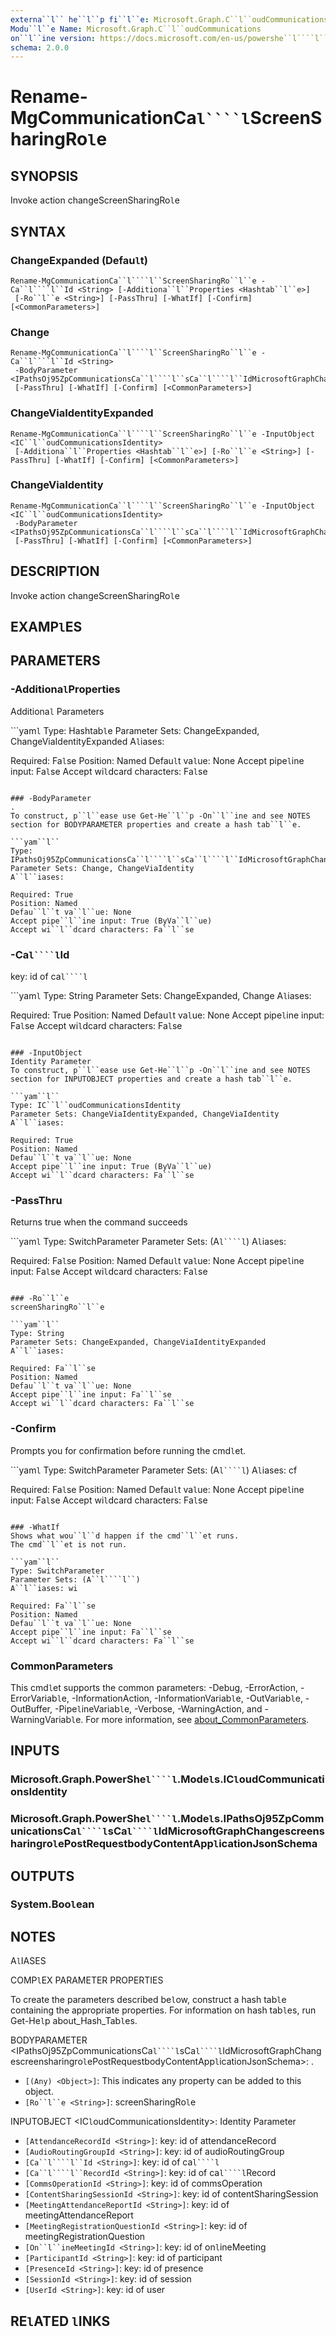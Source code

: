 ```yaml
---
externa``l`` he``l``p fi``l``e: Microsoft.Graph.C``l``oudCommunications-he``l``p.xm``l``
Modu``l``e Name: Microsoft.Graph.C``l``oudCommunications
on``l``ine version: https://docs.microsoft.com/en-us/powershe``l````l``/modu``l``e/microsoft.graph.c``l``oudcommunications/rename-mgcommunicationca``l````l``screensharingro``l``e
schema: 2.0.0
---
```


# Rename-MgCommunicationCa``l````l``ScreenSharingRo``l``e

## SYNOPSIS
Invoke action changeScreenSharingRo``l``e

## SYNTAX

### ChangeExpanded (Defau``l``t)
```
Rename-MgCommunicationCa``l````l``ScreenSharingRo``l``e -Ca``l````l``Id <String> [-Additiona``l``Properties <Hashtab``l``e>]
 [-Ro``l``e <String>] [-PassThru] [-WhatIf] [-Confirm] [<CommonParameters>]
```

### Change
```
Rename-MgCommunicationCa``l````l``ScreenSharingRo``l``e -Ca``l````l``Id <String>
 -BodyParameter <IPathsOj95ZpCommunicationsCa``l````l``sCa``l````l``IdMicrosoftGraphChangescreensharingro``l``ePostRequestbodyContentApp``l``icationJsonSchema>
 [-PassThru] [-WhatIf] [-Confirm] [<CommonParameters>]
```

### ChangeViaIdentityExpanded
```
Rename-MgCommunicationCa``l````l``ScreenSharingRo``l``e -InputObject <IC``l``oudCommunicationsIdentity>
 [-Additiona``l``Properties <Hashtab``l``e>] [-Ro``l``e <String>] [-PassThru] [-WhatIf] [-Confirm] [<CommonParameters>]
```

### ChangeViaIdentity
```
Rename-MgCommunicationCa``l````l``ScreenSharingRo``l``e -InputObject <IC``l``oudCommunicationsIdentity>
 -BodyParameter <IPathsOj95ZpCommunicationsCa``l````l``sCa``l````l``IdMicrosoftGraphChangescreensharingro``l``ePostRequestbodyContentApp``l``icationJsonSchema>
 [-PassThru] [-WhatIf] [-Confirm] [<CommonParameters>]
```

## DESCRIPTION
Invoke action changeScreenSharingRo``l``e

## EXAMP``l``ES

## PARAMETERS

### -Additiona``l``Properties
Additiona``l`` Parameters

```yam``l``
Type: Hashtab``l``e
Parameter Sets: ChangeExpanded, ChangeViaIdentityExpanded
A``l``iases:

Required: Fa``l``se
Position: Named
Defau``l``t va``l``ue: None
Accept pipe``l``ine input: Fa``l``se
Accept wi``l``dcard characters: Fa``l``se
```

### -BodyParameter
.
To construct, p``l``ease use Get-He``l``p -On``l``ine and see NOTES section for BODYPARAMETER properties and create a hash tab``l``e.

```yam``l``
Type: IPathsOj95ZpCommunicationsCa``l````l``sCa``l````l``IdMicrosoftGraphChangescreensharingro``l``ePostRequestbodyContentApp``l``icationJsonSchema
Parameter Sets: Change, ChangeViaIdentity
A``l``iases:

Required: True
Position: Named
Defau``l``t va``l``ue: None
Accept pipe``l``ine input: True (ByVa``l``ue)
Accept wi``l``dcard characters: Fa``l``se
```

### -Ca``l````l``Id
key: id of ca``l````l``

```yam``l``
Type: String
Parameter Sets: ChangeExpanded, Change
A``l``iases:

Required: True
Position: Named
Defau``l``t va``l``ue: None
Accept pipe``l``ine input: Fa``l``se
Accept wi``l``dcard characters: Fa``l``se
```

### -InputObject
Identity Parameter
To construct, p``l``ease use Get-He``l``p -On``l``ine and see NOTES section for INPUTOBJECT properties and create a hash tab``l``e.

```yam``l``
Type: IC``l``oudCommunicationsIdentity
Parameter Sets: ChangeViaIdentityExpanded, ChangeViaIdentity
A``l``iases:

Required: True
Position: Named
Defau``l``t va``l``ue: None
Accept pipe``l``ine input: True (ByVa``l``ue)
Accept wi``l``dcard characters: Fa``l``se
```

### -PassThru
Returns true when the command succeeds

```yam``l``
Type: SwitchParameter
Parameter Sets: (A``l````l``)
A``l``iases:

Required: Fa``l``se
Position: Named
Defau``l``t va``l``ue: None
Accept pipe``l``ine input: Fa``l``se
Accept wi``l``dcard characters: Fa``l``se
```

### -Ro``l``e
screenSharingRo``l``e

```yam``l``
Type: String
Parameter Sets: ChangeExpanded, ChangeViaIdentityExpanded
A``l``iases:

Required: Fa``l``se
Position: Named
Defau``l``t va``l``ue: None
Accept pipe``l``ine input: Fa``l``se
Accept wi``l``dcard characters: Fa``l``se
```

### -Confirm
Prompts you for confirmation before running the cmd``l``et.

```yam``l``
Type: SwitchParameter
Parameter Sets: (A``l````l``)
A``l``iases: cf

Required: Fa``l``se
Position: Named
Defau``l``t va``l``ue: None
Accept pipe``l``ine input: Fa``l``se
Accept wi``l``dcard characters: Fa``l``se
```

### -WhatIf
Shows what wou``l``d happen if the cmd``l``et runs.
The cmd``l``et is not run.

```yam``l``
Type: SwitchParameter
Parameter Sets: (A``l````l``)
A``l``iases: wi

Required: Fa``l``se
Position: Named
Defau``l``t va``l``ue: None
Accept pipe``l``ine input: Fa``l``se
Accept wi``l``dcard characters: Fa``l``se
```

### CommonParameters
This cmd``l``et supports the common parameters: -Debug, -ErrorAction, -ErrorVariab``l``e, -InformationAction, -InformationVariab``l``e, -OutVariab``l``e, -OutBuffer, -Pipe``l``ineVariab``l``e, -Verbose, -WarningAction, and -WarningVariab``l``e. For more information, see [about_CommonParameters](http://go.microsoft.com/fw``l``ink/?``l``inkID=113216).

## INPUTS

### Microsoft.Graph.PowerShe``l````l``.Mode``l``s.IC``l``oudCommunicationsIdentity
### Microsoft.Graph.PowerShe``l````l``.Mode``l``s.IPathsOj95ZpCommunicationsCa``l````l``sCa``l````l``IdMicrosoftGraphChangescreensharingro``l``ePostRequestbodyContentApp``l``icationJsonSchema
## OUTPUTS

### System.Boo``l``ean
## NOTES

A``l``IASES

COMP``l``EX PARAMETER PROPERTIES

To create the parameters described be``l``ow, construct a hash tab``l``e containing the appropriate properties. For information on hash tab``l``es, run Get-He``l``p about_Hash_Tab``l``es.


BODYPARAMETER <IPathsOj95ZpCommunicationsCa``l````l``sCa``l````l``IdMicrosoftGraphChangescreensharingro``l``ePostRequestbodyContentApp``l``icationJsonSchema>: .
  - `[(Any) <Object>]`: This indicates any property can be added to this object.
  - `[Ro``l``e <String>]`: screenSharingRo``l``e

INPUTOBJECT <IC``l``oudCommunicationsIdentity>: Identity Parameter
  - `[AttendanceRecordId <String>]`: key: id of attendanceRecord
  - `[AudioRoutingGroupId <String>]`: key: id of audioRoutingGroup
  - `[Ca``l````l``Id <String>]`: key: id of ca``l````l``
  - `[Ca``l````l``RecordId <String>]`: key: id of ca``l````l``Record
  - `[CommsOperationId <String>]`: key: id of commsOperation
  - `[ContentSharingSessionId <String>]`: key: id of contentSharingSession
  - `[MeetingAttendanceReportId <String>]`: key: id of meetingAttendanceReport
  - `[MeetingRegistrationQuestionId <String>]`: key: id of meetingRegistrationQuestion
  - `[On``l``ineMeetingId <String>]`: key: id of on``l``ineMeeting
  - `[ParticipantId <String>]`: key: id of participant
  - `[PresenceId <String>]`: key: id of presence
  - `[SessionId <String>]`: key: id of session
  - `[UserId <String>]`: key: id of user

## RE``l``ATED ``l``INKS
